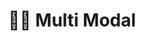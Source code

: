 ---
title: "🎨📖 Multi Modal"
permalink: /cs-ai/multi-modal/
layout: category
author_profile: false
taxonomy: Multi Modal
---
